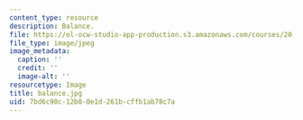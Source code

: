 ```yaml
---
content_type: resource
description: Balance.
file: https://ol-ocw-studio-app-production.s3.amazonaws.com/courses/20-109-laboratory-fundamentals-in-biological-engineering-fall-2007/7bd6c90c12b00e1d261bcffb1ab78c7a_balance.jpg
file_type: image/jpeg
image_metadata:
  caption: ''
  credit: ''
  image-alt: ''
resourcetype: Image
title: balance.jpg
uid: 7bd6c90c-12b0-0e1d-261b-cffb1ab78c7a
---
```

